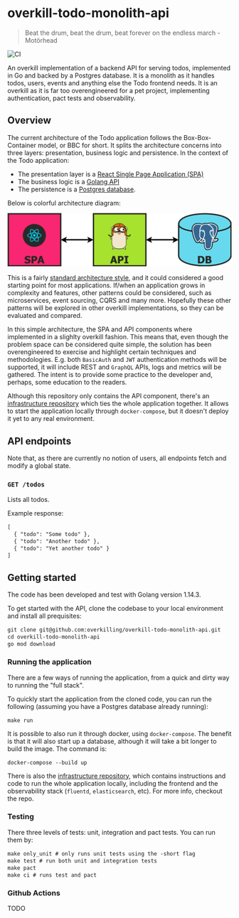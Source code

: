 # overkill-todo-monolith-api

> Beat the drum, beat the drum, beat forever on the endless march - Motörhead

![CI](https://github.com/overkilling/overkill-todo-monolith-api/workflows/CI/badge.svg?branch=master)

An overkill implementation of a backend API for serving todos, implemented in Go and backed by a Postgres database.
It is a monolith as it handles todos, users, events and anything else the Todo frontend needs.
It is an overkill as it is far too overengineered for a pet project, implementing authentication, pact tests and observability.

## Overview

The current architecture of the Todo application follows the Box-Box-Container model, or BBC for short.
It splits the architecture concerns into three layers: presentation, business logic and persistence.
In the context of the Todo application:

* The presentation layer is a [React Single Page Application (SPA)](https://github.com/overkilling/overkill-todo-spa-frontend)
* The business logic is a [Golang API](https://github.com/overkilling/overkill-todo-monolith-api)
* The persistence is a [Postgres database](https://www.postgresql.org/).

Below is colorful architecture diagram:

![Diagram](/.github/diagram.png?raw=true)

This is a fairly [standard architecture style](https://martinfowler.com/bliki/PresentationDomainDataLayering.html), and it could considered a good starting point for most applications.
If/when an application grows in complexity and features, other patterns could be considered, such as  microservices, event sourcing, CQRS and many more.
Hopefully these other patterns will be explored in other overkill implementations, so they can be evaluated and compared.

In this simple architecture, the SPA and API components where implemented in a slighlty overkill fashion.
This means that, even though the problem space can be considered quite simple, the solution has been overengineered to exercise and highlight certain techniques and methodologies.
E.g. both `BasicAuth` and `JWT` authentication methods will be supported, it will include REST and `GraphQL` APIs, logs and metrics will be gathered.
The intent is to provide some practice to the developer and, perhaps, some education to the readers.

Although this repository only contains the API component, there's an [infrastructure repository](https://github.com/overkilling/overkill-todo-infrastructure) which ties the whole application together.
It allows to start the application locally through `docker-compose`, but it doesn't deploy it yet to any real environment.

## API endpoints

Note that, as there are currently no notion of users, all endpoints fetch and modify a global state.

### `GET /todos`

Lists all todos.

Example response:

```
[
  { "todo": "Some todo" },
  { "todo": "Another todo" },
  { "todo": "Yet another todo" }
]
```

## Getting started

The code has been developed and test with Golang version 1.14.3.

To get started with the API, clone the codebase to your local environment and install all prequisites:

```
git clone git@github.com:overkilling/overkill-todo-monolith-api.git
cd overkill-todo-monolith-api
go mod download
```

### Running the application

There are a few ways of running the application, from a quick and dirty way to running the "full stack".

To quickly start the application from the cloned code, you can run the following (assuming you have a Postgres database already running):

```
make run
```

It is possible to also run it through docker, using `docker-compose`. The benefit is that it will also start up a database, although it will take a bit longer to build the image. The command is:

```
docker-compose --build up
```

There is also the [infrastructure repository](https://github.com/overkilling/overkill-todo-infrastructure), which contains instructions and code to run the whole application locally, including the frontend and the observability stack (`fluentd`, `elasticsearch`, etc).
For more info, checkout the repo.

### Testing

There three levels of tests: unit, integration and pact tests. You can run them by:

```
make only_unit # only runs unit tests using the -short flag
make test # run both unit and integration tests
make pact
make ci # runs test and pact
```

### Github Actions

TODO